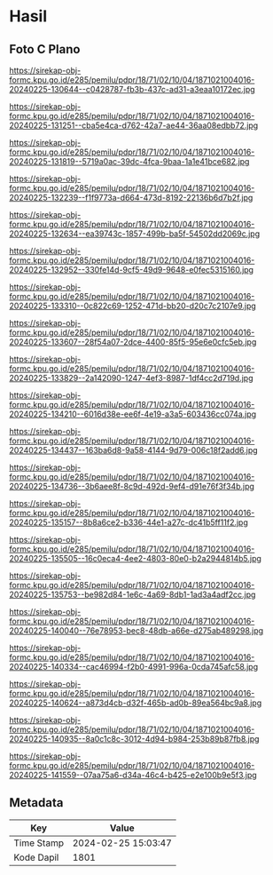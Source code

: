 # Hasil

## Foto C Plano

https://sirekap-obj-formc.kpu.go.id/e285/pemilu/pdpr/18/71/02/10/04/1871021004016-20240225-130644--c0428787-fb3b-437c-ad31-a3eaa10172ec.jpg

https://sirekap-obj-formc.kpu.go.id/e285/pemilu/pdpr/18/71/02/10/04/1871021004016-20240225-131251--cba5e4ca-d762-42a7-ae44-36aa08edbb72.jpg

https://sirekap-obj-formc.kpu.go.id/e285/pemilu/pdpr/18/71/02/10/04/1871021004016-20240225-131819--5719a0ac-39dc-4fca-9baa-1a1e41bce682.jpg

https://sirekap-obj-formc.kpu.go.id/e285/pemilu/pdpr/18/71/02/10/04/1871021004016-20240225-132239--f1f9773a-d664-473d-8192-22136b6d7b2f.jpg

https://sirekap-obj-formc.kpu.go.id/e285/pemilu/pdpr/18/71/02/10/04/1871021004016-20240225-132634--ea39743c-1857-499b-ba5f-54502dd2069c.jpg

https://sirekap-obj-formc.kpu.go.id/e285/pemilu/pdpr/18/71/02/10/04/1871021004016-20240225-132952--330fe14d-9cf5-49d9-9648-e0fec5315160.jpg

https://sirekap-obj-formc.kpu.go.id/e285/pemilu/pdpr/18/71/02/10/04/1871021004016-20240225-133310--0c822c69-1252-471d-bb20-d20c7c2107e9.jpg

https://sirekap-obj-formc.kpu.go.id/e285/pemilu/pdpr/18/71/02/10/04/1871021004016-20240225-133607--28f54a07-2dce-4400-85f5-95e6e0cfc5eb.jpg

https://sirekap-obj-formc.kpu.go.id/e285/pemilu/pdpr/18/71/02/10/04/1871021004016-20240225-133829--2a142090-1247-4ef3-8987-1df4cc2d719d.jpg

https://sirekap-obj-formc.kpu.go.id/e285/pemilu/pdpr/18/71/02/10/04/1871021004016-20240225-134210--6016d38e-ee6f-4e19-a3a5-603436cc074a.jpg

https://sirekap-obj-formc.kpu.go.id/e285/pemilu/pdpr/18/71/02/10/04/1871021004016-20240225-134437--163ba6d8-9a58-4144-9d79-006c18f2add6.jpg

https://sirekap-obj-formc.kpu.go.id/e285/pemilu/pdpr/18/71/02/10/04/1871021004016-20240225-134736--3b6aee8f-8c9d-492d-9ef4-d91e76f3f34b.jpg

https://sirekap-obj-formc.kpu.go.id/e285/pemilu/pdpr/18/71/02/10/04/1871021004016-20240225-135157--8b8a6ce2-b336-44e1-a27c-dc41b5ff11f2.jpg

https://sirekap-obj-formc.kpu.go.id/e285/pemilu/pdpr/18/71/02/10/04/1871021004016-20240225-135505--16c0eca4-4ee2-4803-80e0-b2a2944814b5.jpg

https://sirekap-obj-formc.kpu.go.id/e285/pemilu/pdpr/18/71/02/10/04/1871021004016-20240225-135753--be982d84-1e6c-4a69-8db1-1ad3a4adf2cc.jpg

https://sirekap-obj-formc.kpu.go.id/e285/pemilu/pdpr/18/71/02/10/04/1871021004016-20240225-140040--76e78953-bec8-48db-a66e-d275ab489298.jpg

https://sirekap-obj-formc.kpu.go.id/e285/pemilu/pdpr/18/71/02/10/04/1871021004016-20240225-140334--cac46994-f2b0-4991-996a-0cda745afc58.jpg

https://sirekap-obj-formc.kpu.go.id/e285/pemilu/pdpr/18/71/02/10/04/1871021004016-20240225-140624--a873d4cb-d32f-465b-ad0b-89ea564bc9a8.jpg

https://sirekap-obj-formc.kpu.go.id/e285/pemilu/pdpr/18/71/02/10/04/1871021004016-20240225-140935--8a0c1c8c-3012-4d94-b984-253b89b87fb8.jpg

https://sirekap-obj-formc.kpu.go.id/e285/pemilu/pdpr/18/71/02/10/04/1871021004016-20240225-141559--07aa75a6-d34a-46c4-b425-e2e100b9e5f3.jpg


## Metadata

| Key        | Value               |
| ---------- | ------------------- |
| Time Stamp | 2024-02-25 15:03:47 |
| Kode Dapil | 1801                |



